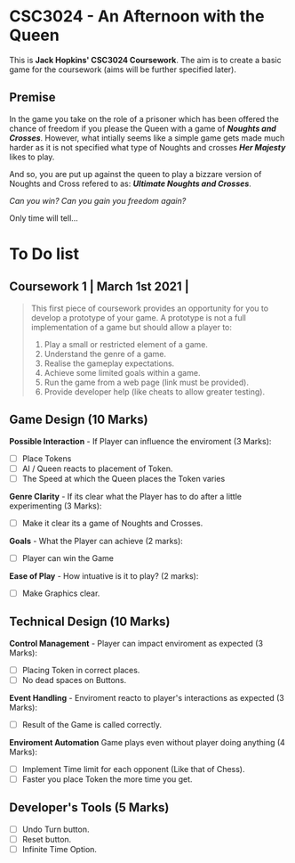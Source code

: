 # CSC3024 - An Afternoon with the Queen

This is **Jack Hopkins' CSC3024 Coursework**. The aim is to create a basic game for the coursework (aims will be further specified later). 

## Premise

In the game you take on the role of a prisoner which has been offered the chance of freedom if you please the Queen with a game of ***Noughts and Crosses***. However, what intially seems like a simple game gets made much harder as it is not specified what type of Noughts and crosses ***Her Majesty*** likes to play. 

And so, you are put up against the queen to play a bizzare version of Noughts and Cross refered to as: ***Ultimate Noughts and Crosses***. 

*Can you win?*
*Can you gain you freedom again?*

Only time will tell...

# To Do list

## Coursework 1 | March 1st 2021 |
> This first piece of coursework provides an opportunity for you to develop a prototype of your game. A prototype is not a full implementation of a game but should allow a player to:
> 1) Play a small or restricted element of a game.
> 2) Understand the genre of a game.
> 3) Realise the gameplay expectations.
> 4) Achieve some limited goals within a game.
> 5) Run the game from a web page (link must be provided).
> 6) Provide developer help (like cheats to allow greater testing).

## Game Design (10 Marks)
**Possible Interaction** - If Player can influence the enviroment (3 Marks):
- [ ] Place Tokens
- [ ] AI / Queen reacts to placement of Token.
- [ ] The Speed at which the Queen places the Token varies

**Genre Clarity** - If its clear what the Player has to do after a little experimenting (3 Marks):
- [ ] Make it clear its a game of Noughts and Crosses.

**Goals** - What the Player can achieve (2 marks):
- [ ] Player can win the Game

**Ease of Play** - How intuative is it to play? (2 marks):
- [ ] Make Graphics clear.

## Technical Design (10 Marks)
**Control Management** - Player can impact enviroment as expected (3 Marks):
- [ ] Placing Token in correct places.
- [ ] No dead spaces on Buttons.

**Event Handling** - Enviroment reacto to player's interactions as expected (3 Marks):
- [ ] Result of the Game is called correctly.

**Enviroment Automation** Game plays even without player doing anything (4 Marks):
- [ ] Implement Time limit for each opponent (Like that of Chess).
- [ ] Faster you place Token the more time you get.

## Developer's Tools (5 Marks)
- [ ] Undo Turn button.
- [ ] Reset button.
- [ ] Infinite Time Option.

